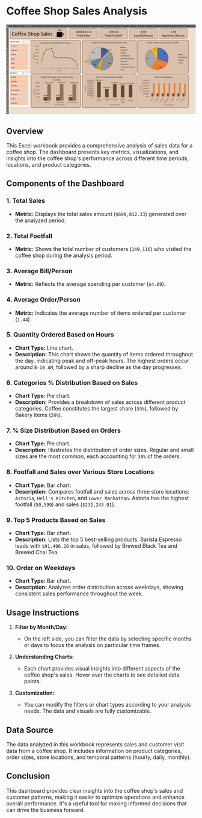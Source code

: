 # Coffee Shop Sales Analysis
![Coffee Shop Sales Dashboard](image.png)


## Overview
This Excel workbook provides a comprehensive analysis of sales data for a coffee shop. The dashboard presents key metrics, visualizations, and insights into the coffee shop's performance across different time periods, locations, and product categories.

## Components of the Dashboard

### 1. Total Sales
   - **Metric:** Displays the total sales amount (`$698,812.33`) generated over the analyzed period.

### 2. Total Footfall
   - **Metric:** Shows the total number of customers (`149,116`) who visited the coffee shop during the analysis period.

### 3. Average Bill/Person
   - **Metric:** Reflects the average spending per customer (`$4.69`).

### 4. Average Order/Person
   - **Metric:** Indicates the average number of items ordered per customer (`1.44`).

### 5. Quantity Ordered Based on Hours
   - **Chart Type:** Line chart.
   - **Description:** This chart shows the quantity of items ordered throughout the day, indicating peak and off-peak hours. The highest orders occur around `8-10 AM`, followed by a sharp decline as the day progresses.

### 6. Categories % Distribution Based on Sales
   - **Chart Type:** Pie chart.
   - **Description:** Provides a breakdown of sales across different product categories. Coffee constitutes the largest share (`39%`), followed by Bakery items (`28%`).

### 7. % Size Distribution Based on Orders
   - **Chart Type:** Pie chart.
   - **Description:** Illustrates the distribution of order sizes. Regular and small sizes are the most common, each accounting for `30%` of the orders.

### 8. Footfall and Sales over Various Store Locations
   - **Chart Type:** Bar chart.
   - **Description:** Compares footfall and sales across three store locations: `Astoria`, `Hell's Kitchen`, and `Lower Manhattan`. Astoria has the highest footfall (`50,599`) and sales (`$232,243.91`).

### 9. Top 5 Products Based on Sales
   - **Chart Type:** Bar chart.
   - **Description:** Lists the top 5 best-selling products. Barista Espresso leads with `$91,406.20` in sales, followed by Brewed Black Tea and Brewed Chai Tea.

### 10. Order on Weekdays
   - **Chart Type:** Bar chart.
   - **Description:** Analyzes order distribution across weekdays, showing consistent sales performance throughout the week.

## Usage Instructions

1. **Filter by Month/Day:** 
   - On the left side, you can filter the data by selecting specific months or days to focus the analysis on particular time frames.
   
2. **Understanding Charts:**
   - Each chart provides visual insights into different aspects of the coffee shop's sales. Hover over the charts to see detailed data points.

3. **Customization:**
   - You can modify the filters or chart types according to your analysis needs. The data and visuals are fully customizable.

## Data Source
The data analyzed in this workbook represents sales and customer visit data from a coffee shop. It includes information on product categories, order sizes, store locations, and temporal patterns (hourly, daily, monthly).

## Conclusion
This dashboard provides clear insights into the coffee shop's sales and customer patterns, making it easier to optimize operations and enhance overall performance. It's a useful tool for making informed decisions that can drive the business forward.

